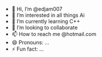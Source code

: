 - 👋 Hi, I’m @edjam007
- 👀 I’m interested in all things Ai
- 🌱 I’m currently learning C++
- 💞️ I’m looking to collaborate
- 📫 How to reach me @hotmail.com
- 😄 Pronouns: ...
- ⚡ Fun fact: ...

<!---
edjam007/edjam007 is a ✨ special ✨ repository because its `README.md` (this file) appears on your GitHub profile.
You can click the Preview link to take a look at your changes.
--->
